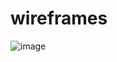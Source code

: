 # wireframes
![image](https://user-images.githubusercontent.com/102187308/176254112-5a299284-4ee8-4eee-98d7-3574409089c9.png)
